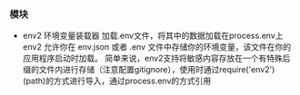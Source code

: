 ### 模块
- env2  环境变量装载器
    加载.env文件，将其中的数据加载在process.env上
    env2 允许你在 env.json 或者 .env 文件中存储你的环境变量，该文件在你的应用程序启动时加载。
    简单来说，env2支持将敏感内容存放在一个有特殊后缀的文件内进行存储（注意配置gitignore），使用时通过require('env2')(path)的方式进行导入，通过process.env的方式引用